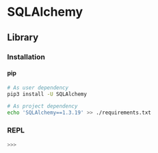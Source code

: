 # SQLAlchemy

## Library

### Installation

#### pip

```sh
# As user dependency
pip3 install -U SQLAlchemy

# As project dependency
echo 'SQLAlchemy==1.3.19' >> ./requirements.txt
```

### REPL

```py
>>>
```
